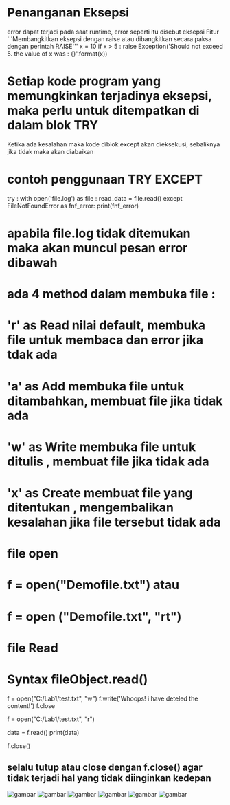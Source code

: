 # Penanganan Eksepsi
 error dapat terjadi pada saat runtime, error seperti itu disebut eksepsi
Fitur
 '''Membangkitkan eksepsi dengan raise atau dibangkitkan secara paksa dengan perintah RAISE'''
x = 10 
if x > 5 :
    raise Exception('Should not exceed 5. the value of x was :  {}'.format(x))

# Setiap kode program yang memungkinkan terjadinya eksepsi, maka perlu untuk ditempatkan di dalam blok TRY
 Ketika ada kesalahan maka kode diblok except akan dieksekusi, sebaliknya jika tidak maka akan diabaikan

# contoh penggunaan TRY EXCEPT
 try :
    with open('file.log') as file :
        read_data = file.read()
 except FileNotFoundError as fnf_error:
    print(fnf_error)
 #  apabila file.log tidak ditemukan maka akan muncul pesan error dibawah

# ada 4 method dalam membuka file : 
 # 'r' as Read nilai default, membuka file untuk membaca dan error jika tdak ada
 # 'a' as Add membuka file untuk ditambahkan, membuat file jika tidak ada
 # 'w' as Write membuka file untuk ditulis , membuat file jika tidak ada
 # 'x' as Create membuat file yang ditentukan , mengembalikan kesalahan jika file tersebut tidak ada


# file open
 # f = open("Demofile.txt") atau
 # f = open ("Demofile.txt", "rt")

# file Read
 # Syntax fileObject.read()

 f = open("C:/Lab1/test.txt", "w")
 f.write('Whoops! i have deteled the content!')
 f.close

 f = open("C:/Lab1/test.txt", "r")

 data = f.read()
 print(data)

 f.close()
 ## selalu tutup atau close dengan f.close() agar tidak terjadi hal yang tidak diinginkan kedepan

![gambar](Screenshot/Screenshot%20(8).png)
![gambar](Screenshot/Screenshot%20(9).png)
![gambar](Screenshot/Screenshot%20(10).png)
![gambar](Screenshot/Screenshot%20(11).png)
![gambar](Screenshot/Screenshot%20(12).png)
![gambar](Screenshot/Screenshot%20(13).png)


